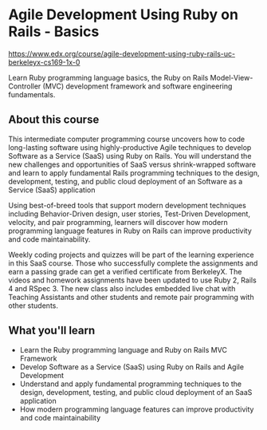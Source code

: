 # Agile Development Using Ruby on Rails - Basics
https://www.edx.org/course/agile-development-using-ruby-rails-uc-berkeleyx-cs169-1x-0

Learn Ruby programming language basics, the Ruby on Rails Model-View-Controller (MVC) development framework and software engineering fundamentals.

## About this course

This intermediate computer programming course uncovers how to code long-lasting software using highly-productive Agile techniques to develop Software as a Service (SaaS) using Ruby on Rails. You will understand the new challenges and opportunities of SaaS versus shrink-wrapped software and learn to apply fundamental Rails programming techniques to the design, development, testing, and public cloud deployment of an Software as a Service (SaaS) application

Using best-of-breed tools that support modern development techniques including Behavior-Driven design, user stories, Test-Driven Development, velocity, and pair programming, learners will discover how modern programming language features in Ruby on Rails can improve productivity and code maintainability. 

Weekly coding projects and quizzes will be part of the learning experience in this SaaS course. Those who successfully complete the assignments and earn a passing grade can get a verified certificate from BerkeleyX. The videos and homework assignments have been updated to use Ruby 2, Rails 4 and RSpec 3. The new class also includes embedded live chat with Teaching Assistants and other students and remote pair programming with other students.

## What you'll learn
- Learn the Ruby programming language and Ruby on Rails MVC Framework
- Develop Software as a Service (SaaS) using Ruby on Rails and Agile Development
- Understand and apply fundamental programming techniques to the design, development, testing, and public cloud deployment of an SaaS application
- How modern programming language features can improve productivity and code maintainability
